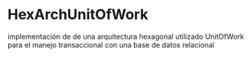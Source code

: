 # HexArchUnitOfWork
implementación de de una arquitectura hexagonal utilizado UnitOfWork para el manejo transaccional con una base de datos relacional
